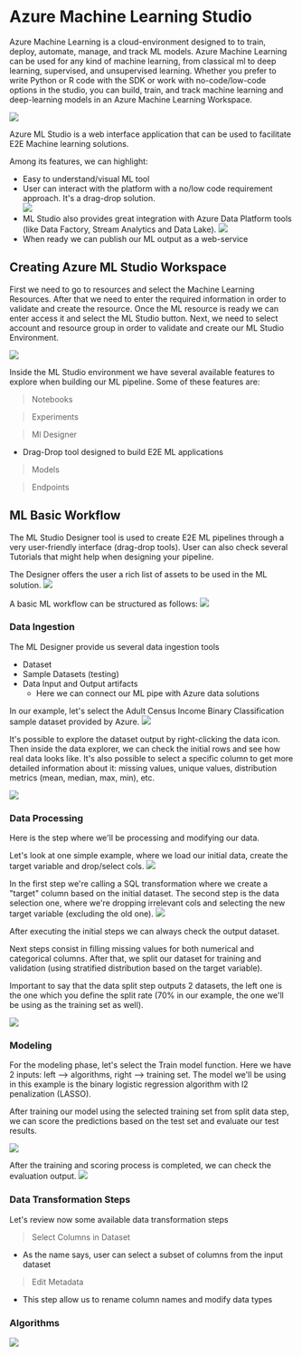 # Azure Machine Learning Studio

Azure Machine Learning is a cloud-environment designed to to train, deploy, automate, manage, and track ML models.
Azure Machine Learning can be used for any kind of machine learning, from classical ml to deep learning, supervised, and
unsupervised learning. Whether you prefer to write Python or R code with the SDK or work with no-code/low-code options in 
the studio, you can build, train, and track machine learning and deep-learning models in an Azure Machine Learning Workspace.


![](/assets/azure/ml/2.png)


Azure ML Studio is a web interface application that can be used to facilitate E2E Machine learning solutions.

Among its features, we can highlight:
* Easy to understand/visual ML tool
* User can interact with the platform with a no/low code requirement approach. It's a drag-drop solution.  
![](/assets/azure/ml/3.png)
* ML Studio also provides great integration with Azure Data Platform tools (like Data Factory, Stream Analytics and Data Lake).
![](/assets/azure/ml/1.png)
* When ready we can publish our ML output as a web-service

## Creating Azure ML Studio Workspace

First we need to go to resources and select the Machine Learning Resources. After that we need to enter the required 
information in order to validate and create the resource. Once the ML resource is ready we can enter access it and 
select the ML Studio button. Next, we need to select account and resource group in order to validate and create our 
ML Studio Environment. 

![](/assets/azure/ml/4.png)

Inside the ML Studio environment we have several available features to explore when building our ML pipeline.
Some of these features are:
> Notebooks

> Experiments

> Ml Designer
- Drag-Drop tool designed to build E2E ML applications

> Models

> Endpoints


## ML Basic Workflow

The ML Studio Designer tool is used to create E2E ML pipelines through a very user-friendly interface (drag-drop tools).
User can also check several Tutorials that might help when designing your pipeline. 

The Designer offers the user a rich list of assets to be used in the ML solution. 
![](/assets/azure/ml/5.png)

A basic ML workflow can be structured as follows:
![](/assets/azure/ml/6.png)

### Data Ingestion

The ML Designer provide us several data ingestion tools
* Dataset
* Sample Datasets (testing)
* Data Input and Output artifacts
    * Here we can connect our ML pipe with Azure data solutions

In our example, let's select the Adult Census Income Binary Classification sample dataset provided by Azure. 
![](/assets/azure/ml/7.png)

It's possible to explore the dataset output by right-clicking the data icon. Then inside the data explorer, we can check
the initial rows and see how real data looks like. It's also possible to select a specific column to get more detailed 
information about it: missing values, unique values, distribution metrics (mean, median, max, min), etc.

![](/assets/azure/ml/8.png)

### Data Processing

Here is the step where we'll be processing and modifying our data. 

Let's look at one simple example, where we load our initial data, create the target variable and drop/select cols.
![](/assets/azure/ml/9.png)

In the first step we're calling a SQL transformation where we create a "target" column based on the initial dataset.
The second step is the data selection one, where we're dropping irrelevant cols and selecting the new target variable
(excluding the old one).
![](/assets/azure/ml/10.png)

After executing the initial steps we can always check the output dataset. 

Next steps consist in filling missing values for both numerical and categorical columns. After that, we split our 
dataset for training and validation (using stratified distribution based on the target variable).

Important to say that the data split step outputs 2 datasets, the left one is the one which you define the split rate
(70% in our example, the one we'll be using as the training set as well).

![](/assets/azure/ml/11.png)

### Modeling

For the modeling phase, let's select the Train model function. Here we have 2 inputs: left --> algorithms, right -->
training set. The model we'll be using in this example is the binary logistic regression algorithm with l2 penalization (LASSO).

After training our model using the selected training set from split data step, we can score the predictions based on
the test set and evaluate our test results. 

![](/assets/azure/ml/12.png)

After the training and scoring process is completed, we can check the evaluation output.
![](/assets/azure/ml/13.png)



 




### Data Transformation Steps

Let's review now some available data transformation steps

> Select Columns in Dataset
- As the name says, user can select a subset of columns from the input dataset

>Edit Metadata
- This step allow us to rename column names and modify data types

### Algorithms
![](/assets/azure/ml/14.png)




